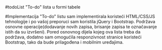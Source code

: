 #todoList
"To-do" lista u formi tabele

#Implementacija
"To-do" listu sam implementirala koristeći HTML/CSS/JS tehnologije i po vašoj preporuci sam koristila jQuery i Bootstrap.
Podržava osnovne operacije(dodavanje novih zapisa, brisanje zapisa te označavanje istih da su izvršeni).
Pored osnovnog dijela kojeg ova lista treba da podržava, dodatno sam omogućila responzivnost stranice koristeći Bootstrap, tako da bude prilagođena i mobilnim uređajima.
